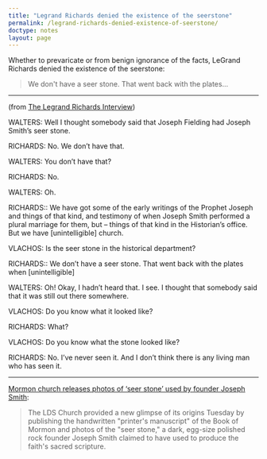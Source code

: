 ```yaml
---
title: "Legrand Richards denied the existence of the seerstone"
permalink: /legrand-richards-denied-existence-of-seerstone/
doctype: notes
layout: page
---
```


Whether to prevaricate or from benign ignorance of the facts, LeGrand Richards denied the existence of the seerstone:

> We don't have a seer stone.  That went back with the plates...

---

(from [The Legrand Richards Interview](http://thoughtsonthingsandstuff.com/the-legrand-richards-interview/))

WALTERS: Well I thought somebody said that Joseph Fielding had Joseph Smith’s seer stone.

RICHARDS: No. We don’t have that.

WALTERS: You don’t have that?

RICHARDS: No.

WALTERS: Oh.

RICHARDS:: We have got some of the early writings of the Prophet Joseph and things of that kind, and testimony of when Joseph Smith performed a plural marriage for them, but – things of that kind in the Historian’s office. But we have [unintelligible] church.

VLACHOS: Is the seer stone in the historical department?

RICHARDS:: We don’t have a seer stone. That went back with the plates when [unintelligible]

WALTERS: Oh! Okay, I hadn’t heard that. I see. I thought that somebody said that it was still out there somewhere.

VLACHOS: Do you know what it looked like?

RICHARDS: What?

VLACHOS: Do you know what the stone looked like?

RICHARDS: No. I’ve never seen it. And I don’t think there is any living man who has seen it.

---

[Mormon church releases photos of ‘seer stone’ used by founder Joseph Smith](http://www.sltrib.com/news/2802019-155/mormon-church-to-release-more-documents):

> The LDS Church provided a new glimpse of its origins Tuesday by publishing the handwritten "printer's manuscript" of the Book of Mormon and photos of the "seer stone," a dark, egg-size polished rock founder Joseph Smith claimed to have used to produce the faith's sacred scripture.
